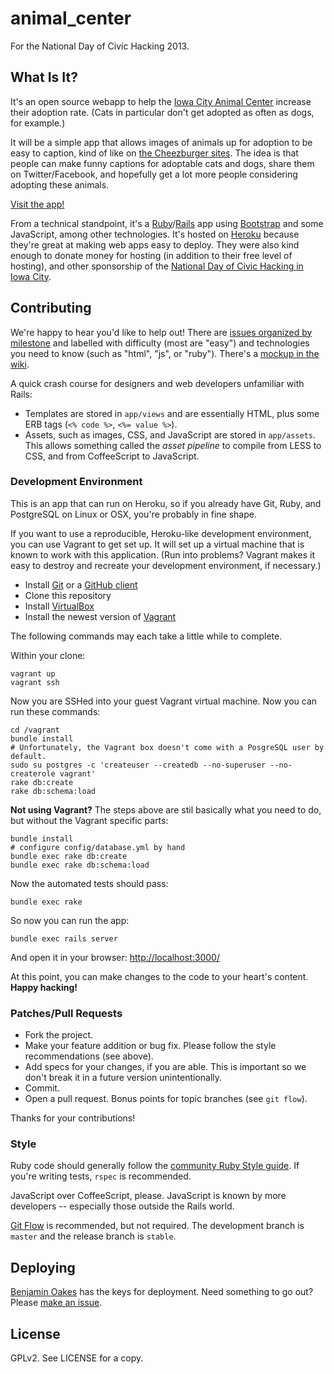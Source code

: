# animal_center

For the National Day of Civic Hacking 2013.

## What Is It?

It's an open source webapp to help the [Iowa City Animal Center](http://www.icanimalcenter.org/) increase their adoption rate.  (Cats in particular don't get adopted as often as dogs, for example.)

It will be a simple app that allows images of animals up for adoption to be easy to caption, kind of like on [the Cheezburger sites](http://icanhas.cheezburger.com/lolcats).  The idea is that people can make funny captions for adoptable cats and dogs, share them on Twitter/Facebook, and hopefully get a lot more people considering adopting these animals.

[Visit the app!](http://animal-center.herokuapp.com/)

From a technical standpoint, it's a [Ruby](http://ruby-lang.org/)/[Rails](http://rubyonrails.org/) app using [Bootstrap](http://twitter.github.io/bootstrap/) and some JavaScript, among other technologies.  It's hosted on [Heroku](http://heroku.com/) because they're great at making web apps easy to deploy.  They were also kind enough to donate money for hosting (in addition to their free level of hosting), and other sponsorship of the [National Day of Civic Hacking in Iowa City](http://www.meetup.com/Iowa-Open-Source-Hardware-meetup/events/120069522/).

## Contributing

We're happy to hear you'd like to help out!  There are [issues organized by milestone](https://github.com/OpenHackIC/animal_center/issues/milestones) and labelled with difficulty (most are "easy") and technologies you need to know (such as "html", "js", or "ruby").  There's a [mockup in the wiki](https://github.com/OpenHackIC/animal_center/wiki).

A quick crash course for designers and web developers unfamiliar with Rails:

* Templates are stored in `app/views` and are essentially HTML, plus some ERB tags (`<% code %>`, `<%= value %>`).
* Assets, such as images, CSS, and JavaScript are stored in `app/assets`.  This allows something called the _asset pipeline_ to compile from LESS to CSS, and from CoffeeScript to JavaScript.

### Development Environment

This is an app that can run on Heroku, so if you already have Git, Ruby, and PostgreSQL on Linux or OSX, you're probably in fine shape.

If you want to use a reproducible, Heroku-like development environment, you can use Vagrant to get set up.  It will set up a virtual machine that is known to work with this application.  (Run into problems?  Vagrant makes it easy to destroy and recreate your development environment, if necessary.)

* Install [Git](http://git-scm.com/) or a [GitHub client](https://github.com/)
* Clone this repository
* Install [VirtualBox](https://www.virtualbox.org/)
* Install the newest version of [Vagrant](http://www.vagrantup.com/)

The following commands may each take a little while to complete.

Within your clone:

    vagrant up
    vagrant ssh

Now you are SSHed into your guest Vagrant virtual machine.  Now you can run these commands:

    cd /vagrant
    bundle install
    # Unfortunately, the Vagrant box doesn't come with a PosgreSQL user by default.
    sudo su postgres -c 'createuser --createdb --no-superuser --no-createrole vagrant'
    rake db:create
    rake db:schema:load

**Not using Vagrant?**  The steps above are stil basically what you need to do, but without the Vagrant specific parts:

    bundle install
    # configure config/database.yml by hand
    bundle exec rake db:create
    bundle exec rake db:schema:load

Now the automated tests should pass:

    bundle exec rake

So now you can run the app:

    bundle exec rails server

And open it in your browser:  [http://localhost:3000/](http://localhost:3000/)

At this point, you can make changes to the code to your heart's content.  **Happy hacking!**

### Patches/Pull Requests

* Fork the project.
* Make your feature addition or bug fix.  Please follow the style recommendations (see above).
* Add specs for your changes, if you are able. This is important so we don't break it in a future version unintentionally.
* Commit.
* Open a pull request. Bonus points for topic branches (see `git flow`).

Thanks for your contributions!

### Style

Ruby code should generally follow the [community Ruby Style guide](https://github.com/bbatsov/ruby-style-guide).  If you're writing tests, `rspec` is recommended.

JavaScript over CoffeeScript, please.  JavaScript is known by more developers -- especially those outside the Rails world.

[Git Flow](https://github.com/nvie/gitflow) is recommended, but not required.  The development branch is `master` and the release branch is `stable`.

## Deploying

[Benjamin Oakes](https://github.com/benjaminoakes) has the keys for deployment.  Need something to go out?  Please [make an issue](https://github.com/OpenHackIC/animal_center/issues/new).

## License

GPLv2. See LICENSE for a copy.
